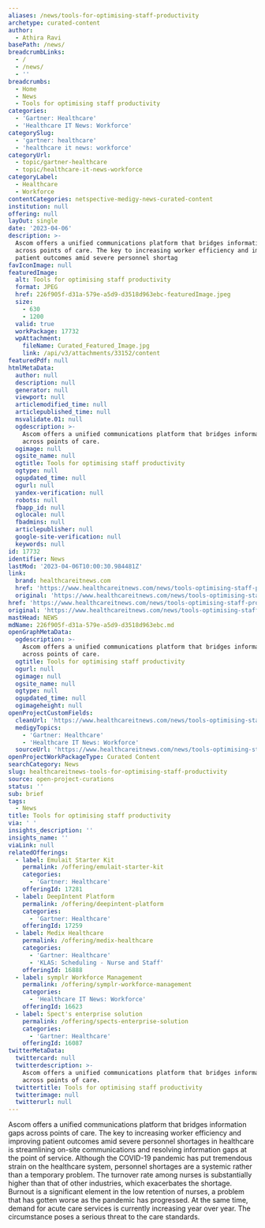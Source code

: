 ```yaml
---
aliases: /news/tools-for-optimising-staff-productivity
archetype: curated-content
author:
  - Athira Ravi
basePath: /news/
breadcrumbLinks:
  - /
  - /news/
  - ''
breadcrumbs:
  - Home
  - News
  - Tools for optimising staff productivity
categories:
  - 'Gartner: Healthcare'
  - 'Healthcare IT News: Workforce'
categorySlug:
  - 'gartner: healthcare'
  - 'healthcare it news: workforce'
categoryUrl:
  - topic/gartner-healthcare
  - topic/healthcare-it-news-workforce
categoryLabel:
  - Healthcare
  - Workforce
contentCategories: netspective-medigy-news-curated-content
institution: null
offering: null
layOut: single
date: '2023-04-06'
description: >-
  Ascom offers a unified communications platform that bridges information gaps
  across points of care. The key to increasing worker efficiency and improving
  patient outcomes amid severe personnel shortag
favIconImage: null
featuredImage:
  alt: Tools for optimising staff productivity
  format: JPEG
  href: 226f905f-d31a-579e-a5d9-d3518d963ebc-featuredImage.jpeg
  size:
    - 630
    - 1200
  valid: true
  workPackage: 17732
  wpAttachment:
    fileName: Curated_Featured_Image.jpg
    link: /api/v3/attachments/33152/content
featuredPdf: null
htmlMetaData:
  author: null
  description: null
  generator: null
  viewport: null
  articlemodified_time: null
  articlepublished_time: null
  msvalidate.01: null
  ogdescription: >-
    Ascom offers a unified communications platform that bridges information gaps
    across points of care.
  ogimage: null
  ogsite_name: null
  ogtitle: Tools for optimising staff productivity
  ogtype: null
  ogupdated_time: null
  ogurl: null
  yandex-verification: null
  robots: null
  fbapp_id: null
  oglocale: null
  fbadmins: null
  articlepublisher: null
  google-site-verification: null
  keywords: null
id: 17732
identifier: News
lastMod: '2023-04-06T10:00:30.984481Z'
link:
  brand: healthcareitnews.com
  href: 'https://www.healthcareitnews.com/news/tools-optimising-staff-productivity'
  original: 'https://www.healthcareitnews.com/news/tools-optimising-staff-productivity'
href: 'https://www.healthcareitnews.com/news/tools-optimising-staff-productivity'
original: 'https://www.healthcareitnews.com/news/tools-optimising-staff-productivity'
mastHead: NEWS
mdName: 226f905f-d31a-579e-a5d9-d3518d963ebc.md
openGraphMetaData:
  ogdescription: >-
    Ascom offers a unified communications platform that bridges information gaps
    across points of care.
  ogtitle: Tools for optimising staff productivity
  ogurl: null
  ogimage: null
  ogsite_name: null
  ogtype: null
  ogupdated_time: null
  ogimageheight: null
openProjectCustomFields:
  cleanUrl: 'https://www.healthcareitnews.com/news/tools-optimising-staff-productivity'
  medigyTopics:
    - 'Gartner: Healthcare'
    - 'Healthcare IT News: Workforce'
  sourceUrl: 'https://www.healthcareitnews.com/news/tools-optimising-staff-productivity'
openProjectWorkPackageType: Curated Content
searchCategory: News
slug: healthcareitnews-tools-for-optimising-staff-productivity
source: open-project-curations
status: ''
sub: brief
tags:
  - News
title: Tools for optimising staff productivity
via: ' '
insights_description: ''
insights_name: ''
viaLink: null
relatedOfferings:
  - label: Emulait Starter Kit
    permalink: /offering/emulait-starter-kit
    categories:
      - 'Gartner: Healthcare'
    offeringId: 17281
  - label: DeepIntent Platform
    permalink: /offering/deepintent-platform
    categories:
      - 'Gartner: Healthcare'
    offeringId: 17259
  - label: Medix Healthcare
    permalink: /offering/medix-healthcare
    categories:
      - 'Gartner: Healthcare'
      - 'KLAS: Scheduling - Nurse and Staff'
    offeringId: 16888
  - label: symplr Workforce Management
    permalink: /offering/symplr-workforce-management
    categories:
      - 'Healthcare IT News: Workforce'
    offeringId: 16623
  - label: Spect's enterprise solution
    permalink: /offering/spects-enterprise-solution
    categories:
      - 'Gartner: Healthcare'
    offeringId: 16087
twitterMetaData:
  twittercard: null
  twitterdescription: >-
    Ascom offers a unified communications platform that bridges information gaps
    across points of care.
  twittertitle: Tools for optimising staff productivity
  twitterimage: null
  twitterurl: null
---
```

<p>Ascom offers a unified communications platform that bridges information gaps across points of care. The key to increasing worker efficiency and improving patient outcomes amid severe personnel shortages in healthcare is streamlining on-site communications and resolving information gaps at the point of service. Although the COVID-19 pandemic has put tremendous strain on the healthcare system, personnel shortages are a systemic rather than a temporary problem. The turnover rate among nurses is substantially higher than that of other industries, which exacerbates the shortage. Burnout is a significant element in the low retention of nurses, a problem that has gotten worse as the pandemic has progressed. At the same time, demand for acute care services is currently increasing year over year. The circumstance poses a serious threat to the care standards.&nbsp;</p>
